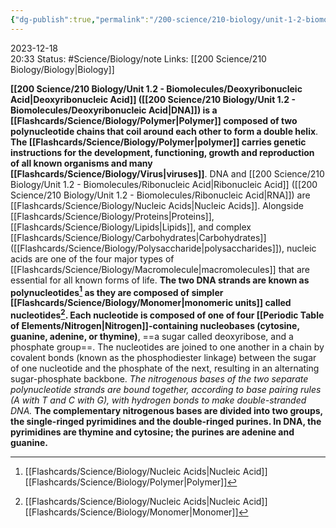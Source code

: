 ```yaml
---
{"dg-publish":true,"permalink":"/200-science/210-biology/unit-1-2-biomolecules/deoxyribonucleic-acid/","updated":"2024-02-28T15:34:32.863-06:00"}
---
```


2023-12-18  
20:33
Status: #Science/Biology/note
Links: [[200 Science/210 Biology/Biology\|Biology]]

**[[200 Science/210 Biology/Unit 1.2 - Biomolecules/Deoxyribonucleic Acid\|Deoxyribonucleic Acid]] ([[200 Science/210 Biology/Unit 1.2 - Biomolecules/Deoxyribonucleic Acid\|DNA]]) is a [[Flashcards/Science/Biology/Polymer\|Polymer]] composed of two polynucleotide chains that coil around each other to form a double helix**. **The [[Flashcards/Science/Biology/Polymer\|polymer]] carries genetic instructions for the development, functioning, growth and reproduction of all known organisms and many [[Flashcards/Science/Biology/Virus\|viruses]]**. DNA and [[200 Science/210 Biology/Unit 1.2 - Biomolecules/Ribonucleic Acid\|Ribonucleic Acid]] ([[200 Science/210 Biology/Unit 1.2 - Biomolecules/Ribonucleic Acid\|RNA]]) are [[Flashcards/Science/Biology/Nucleic Acids\|Nucleic Acids]]. Alongside [[Flashcards/Science/Biology/Proteins\|Proteins]], [[Flashcards/Science/Biology/Lipids\|Lipids]], and complex [[Flashcards/Science/Biology/Carbohydrates\|Carbohydrates]] ([[Flashcards/Science/Biology/Polysaccharide\|polysaccharides]]), nucleic acids are one of the four major types of [[Flashcards/Science/Biology/Macromolecule\|macromolecules]] that are essential for all known forms of life. **The two DNA strands are known as polynucleotides[^1] as they are composed of simpler [[Flashcards/Science/Biology/Monomer\|monomeric units]] called nucleotides[^2]. Each nucleotide is composed of one of four [[Periodic Table of Elements/Nitrogen\|Nitrogen]]-containing nucleobases (cytosine, guanine, adenine, or thymine)**, ==a sugar called deoxyribose, and a phosphate group==. The nucleotides are joined to one another in a chain by covalent bonds (known as the phosphodiester linkage) between the sugar of one nucleotide and the phosphate of the next, resulting in an alternating sugar-phosphate backbone. *The nitrogenous bases of the two separate polynucleotide strands are bound together, according to base pairing rules (A with T and C with G), with hydrogen bonds to make double-stranded DNA.* **The complementary nitrogenous bases are divided into two groups, the single-ringed pyrimidines and the double-ringed purines. In DNA, the pyrimidines are thymine and cytosine; the purines are adenine and guanine.**

[^1]: [[Flashcards/Science/Biology/Nucleic Acids\|Nucleic Acid]] [[Flashcards/Science/Biology/Polymer\|Polymer]]
[^2]: [[Flashcards/Science/Biology/Nucleic Acids\|Nucleic Acid]] [[Flashcards/Science/Biology/Monomer\|Monomer]]  